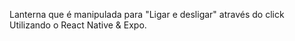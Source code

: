 Lanterna que é manipulada para "Ligar e desligar" através do click Utilizando o React Native & Expo.
